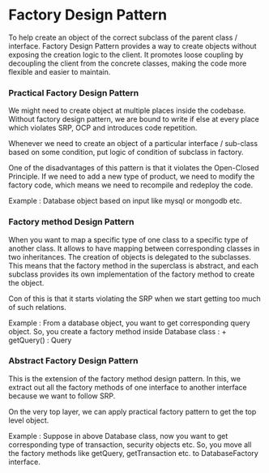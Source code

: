 # Factory Design Pattern
To help create an object of the correct subclass of the parent class / interface.
Factory Design Pattern provides a way to create objects without exposing the 
creation logic to the client. It promotes loose coupling by decoupling the client
from the concrete classes, making the code more flexible and easier to maintain.

### Practical Factory Design Pattern
We might need to create object at multiple places inside the codebase. Without
factory design pattern, we are bound to write if else at every place which violates
SRP, OCP and introduces code repetition.

Whenever we need to create an object of a particular interface / sub-class based 
on some condition, put logic of condition of subclass in factory.

One of the disadvantages of this pattern is that it violates the Open-Closed 
Principle. If we need to add a new type of product, we need to modify the factory
code, which means we need to recompile and redeploy the code.

Example : Database object based on input like mysql or mongodb etc.

### Factory method Design Pattern
When you want to map a specific type of one class to a specific type of another
class. It allows to have mapping between corresponding classes in two inheritances.
The creation of objects is delegated to the subclasses. This means that the 
factory method in the superclass is abstract, and each subclass provides its own
implementation of the factory method to create the object.

Con of this is that it starts violating the SRP when we start getting too much
of such relations.

Example : From a database object, you want to get corresponding query object. So,
you create a factory method inside Database class : + getQuery() : Query

### Abstract Factory Design Pattern
This is the extension of the factory method design pattern. In this, we extract
out all the factory methods of one interface to another interface because we want
to follow SRP.

On the very top layer, we can apply practical factory pattern to get the top
level object.

Example : Suppose in above Database class, now you want to get corresponding type
of transaction, security objects etc. So, you move all the factory methods like
getQuery, getTransaction etc. to DatabaseFactory interface.
